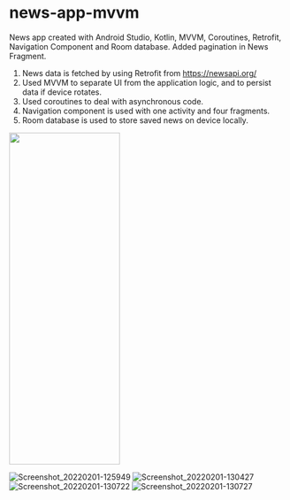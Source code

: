 # news-app-mvvm
News app created with Android Studio, Kotlin, MVVM, Coroutines, Retrofit, Navigation Component and Room database.
Added pagination in News Fragment.

1) News data is fetched by using Retrofit from https://newsapi.org/
2) Used MVVM to separate UI from the application logic, and to persist data if device rotates.
3) Used coroutines to deal with asynchronous code.
4) Navigation component is used with one activity and four fragments.
5) Room database is used to store saved news on device locally.


<img src="https://user-images.githubusercontent.com/40288769/151929875-b9be93d2-4cb1-46d8-94f9-922fd0cb18ff.png" width="200" height="600">



![Screenshot_20220201-125949](https://user-images.githubusercontent.com/40288769/151929875-b9be93d2-4cb1-46d8-94f9-922fd0cb18ff.png)
![Screenshot_20220201-130427](https://user-images.githubusercontent.com/40288769/151930104-b7c908cd-c2a0-418e-adff-1d4274341605.png)
![Screenshot_20220201-130722](https://user-images.githubusercontent.com/40288769/151930112-fee6e9bf-9018-4606-9116-9b3d0d6de3c5.png)
![Screenshot_20220201-130727](https://user-images.githubusercontent.com/40288769/151930125-7df3d3ac-f593-4edb-8487-4f4a0d4d8608.png)
